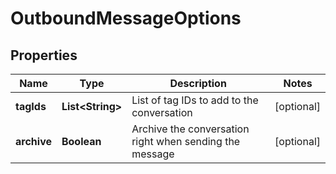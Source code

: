 

# OutboundMessageOptions


## Properties

| Name | Type | Description | Notes |
|------------ | ------------- | ------------- | -------------|
|**tagIds** | **List&lt;String&gt;** | List of tag IDs to add to the conversation |  [optional] |
|**archive** | **Boolean** | Archive the conversation right when sending the message |  [optional] |



